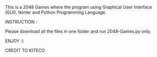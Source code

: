 This is a 2048 Games where the program using Graphical User Interface (GUI), tkinter and Python Programming Language.

INSTRUCTION : 

Please download all the files in one folder and run 2048-Games.py only.

ENJOY :)

CREDIT TO KITECO

